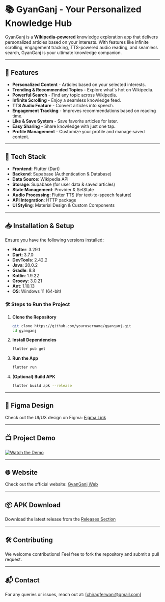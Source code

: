 # 📚 GyanGanj - Your Personalized Knowledge Hub

GyanGanj is a **Wikipedia-powered** knowledge exploration app that delivers personalized articles based on your interests. With features like infinite scrolling, engagement tracking, TTS-powered audio reading, and seamless search, GyanGanj is your ultimate knowledge companion.

---

## 🚀 Features

- **Personalized Content** - Articles based on your selected interests.
- **Trending & Recommended Topics** - Explore what's hot on Wikipedia.
- **Powerful Search** - Find any topic across Wikipedia.
- **Infinite Scrolling** - Enjoy a seamless knowledge feed.
- **TTS Audio Feature** - Convert articles into speech.
- **Engagement Tracking** - Improves recommendations based on reading time.
- **Like & Save System** - Save favorite articles for later.
- **Easy Sharing** - Share knowledge with just one tap.
- **Profile Management** - Customize your profile and manage saved content.

---

## 🔧 Tech Stack

- **Frontend**: Flutter (Dart)
- **Backend**: Supabase (Authentication & Database)
- **Data Source**: Wikipedia API
- **Storage**: Supabase (for user data & saved articles)
- **State Management**: Provider & SetState
- **Audio Processing**: Flutter TTS (for text-to-speech feature)
- **API Integration**: HTTP package
- **UI Styling**: Material Design & Custom Components

---

## 📥 Installation & Setup

Ensure you have the following versions installed:

- **Flutter**: 3.29.1
- **Dart**: 3.7.0
- **DevTools**: 2.42.2
- **Java**: 20.0.2
- **Gradle**: 8.8
- **Kotlin**: 1.9.22
- **Groovy**: 3.0.21
- **Ant**: 1.10.13
- **OS**: Windows 11 (64-bit)

### 🛠️ Steps to Run the Project

1. **Clone the Repository**
   ```sh
   git clone https://github.com/yourusername/gyanganj.git
   cd gyanganj
   ```

2. **Install Dependencies**
   ```sh
   flutter pub get
   ```

3. **Run the App**
   ```sh
   flutter run
   ```

4. **(Optional) Build APK**
   ```sh
   flutter build apk --release
   ```

---

## 🎨 Figma Design
Check out the UI/UX design on Figma: [Figma Link](https://www.figma.com/design/mU9wC1wC8Iau85Q0CB2Ao1/GyanGanj-Mobile-App?m=auto&t=wQlKHIEj0zDYjMsh-1)

---


## 📺 Project Demo

[![Watch the Demo](https://img.youtube.com/vi/HhgtzDDdbNI/maxresdefault.jpg)](https://www.youtube.com/watch?v=HhgtzDDdbNI)

---

## 🌐 Website

Check out the official website: [GyanGanj Web](https://gyanganj-web.vercel.app/)

---

## 📦 APK Download

Download the latest release from the [Releases Section](https://github.com/chiragferwani/gyanganj/releases)

---

## 🛠️ Contributing

We welcome contributions! Feel free to fork the repository and submit a pull request.

---

## 📬 Contact

For any queries or issues, reach out at: [chiragferwani@gmail.com]
